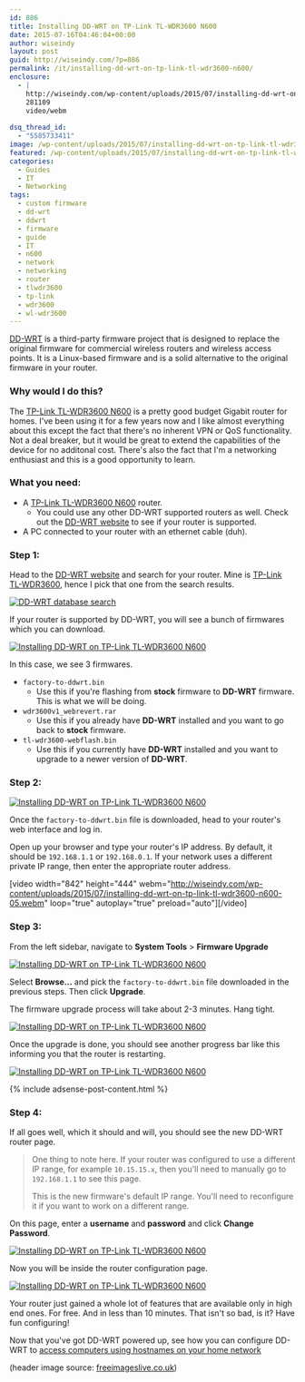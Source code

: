 ```yaml
---
id: 886
title: Installing DD-WRT on TP-Link TL-WDR3600 N600
date: 2015-07-16T04:46:04+00:00
author: wiseindy
layout: post
guid: http://wiseindy.com/?p=886
permalink: /it/installing-dd-wrt-on-tp-link-tl-wdr3600-n600/
enclosure:
  - |
    http://wiseindy.com/wp-content/uploads/2015/07/installing-dd-wrt-on-tp-link-tl-wdr3600-n600-05.webm
    281109
    video/webm
    
dsq_thread_id:
  - "5585733411"
image: /wp-content/uploads/2015/07/installing-dd-wrt-on-tp-link-tl-wdr3600-n600-header.jpg
featured: /wp-content/uploads/2015/07/installing-dd-wrt-on-tp-link-tl-wdr3600-n600-header-featured.jpg
categories:
  - Guides
  - IT
  - Networking
tags:
  - custom firmware
  - dd-wrt
  - ddwrt
  - firmware
  - guide
  - IT
  - n600
  - network
  - networking
  - router
  - tlwdr3600
  - tp-link
  - wdr3600
  - wl-wdr3600
---
```

<a target="_blank" href="https://en.wikipedia.org/wiki/DD-WRT" target="_blank">DD-WRT</a> is a third-party firmware project that is designed to replace the original firmware for commercial wireless routers and wireless access points. It is a Linux-based firmware and is a solid alternative to the original firmware in your router.

<!--more-->
<h3>Why would I do this?</h3>
The <a target="_blank" href="http://www.tp-link.com/en/products/details/cat-9_TL-WDR3600.html" target="_blank">TP-Link TL-WDR3600 N600</a> is a pretty good budget Gigabit router for homes. I've been using it for a few years now and I like almost everything about this except the fact that there's no inherent VPN or QoS functionality. Not a deal breaker, but it would be great to extend the capabilities of the device for no additonal cost. There's also the fact that I'm a networking enthusiast and this is a good opportunity to learn.
<h3>What you need:</h3>
<ul>
	<li>A <a target="_blank" href="http://www.tp-link.com/en/products/details/cat-9_TL-WDR3600.html" target="_blank">TP-Link TL-WDR3600 N600</a> router.
<ul>
	<li>You could use any other DD-WRT supported routers as well. Check out the <a target="_blank" href="http://www.dd-wrt.com/site/support/router-database" target="_blank">DD-WRT website</a> to see if your router is supported.</li>
</ul>
</li>
	<li>A PC connected to your router with an ethernet cable (duh).</li>
</ul>
<h3>Step 1:</h3>
Head to the <a target="_blank" href="http://www.dd-wrt.com/site/support/router-database" target="_blank">DD-WRT website</a> and search for your router. Mine is <a target="_blank" href="http://www.tp-link.com/en/products/details/cat-9_TL-WDR3600.html" target="_blank">TP-Link TL-WDR3600</a>, hence I pick that one from the search results.

<a target="_blank" href="http://wiseindy.com/wp-content/uploads/2015/07/installing-dd-wrt-on-tp-link-tl-wdr3600-n600-01.png"><img class="alignnone size-full wp-image-887" src="http://wiseindy.com/wp-content/uploads/2015/07/installing-dd-wrt-on-tp-link-tl-wdr3600-n600-01.png" alt="DD-WRT database search" /></a>

If your router is supported by DD-WRT, you will see a bunch of firmwares which you can download.

<a target="_blank" href="http://wiseindy.com/wp-content/uploads/2015/07/installing-dd-wrt-on-tp-link-tl-wdr3600-n600-02.png"><img class="alignnone wp-image-889 size-full" src="http://wiseindy.com/wp-content/uploads/2015/07/installing-dd-wrt-on-tp-link-tl-wdr3600-n600-02.png" alt="Installing DD-WRT on TP-Link TL-WDR3600 N600" /></a>

In this case, we see 3 firmwares.
<ul>
	<li><code>factory-to-ddwrt.bin</code>
<ul>
	<li>Use this if you're flashing from <strong>stock</strong> firmware to <strong>DD-WRT</strong> firmware. This is what we will be doing.</li>
</ul>
</li>
	<li><code>wdr3600v1_webrevert.rar</code>
<ul>
	<li>Use this if you already have <strong>DD-WRT</strong> installed and you want to go back to <strong>stock</strong> firmware.</li>
</ul>
</li>
	<li><code>tl-wdr3600-webflash.bin</code>
<ul>
	<li>Use this if you currently have <strong>DD-WRT</strong> installed and you want to upgrade to a newer version of <strong>DD-WRT</strong>.</li>
</ul>
</li>
</ul>
<h3>Step 2:</h3>
<a target="_blank" href="http://wiseindy.com/wp-content/uploads/2015/07/installing-dd-wrt-on-tp-link-tl-wdr3600-n600-003.png"><img class="alignnone size-full wp-image-895" src="http://wiseindy.com/wp-content/uploads/2015/07/installing-dd-wrt-on-tp-link-tl-wdr3600-n600-003.png" alt="Installing DD-WRT on TP-Link TL-WDR3600 N600" /></a>

Once the <code>factory-to-ddwrt.bin</code> file is downloaded, head to your router's web interface and log in.

Open up your browser and type your router's IP address. By default, it should be <code>192.168.1.1</code> or <code>192.168.0.1</code>. If your network uses a different private IP range, then enter the appropriate router address.

[video width="842" height="444" webm="http://wiseindy.com/wp-content/uploads/2015/07/installing-dd-wrt-on-tp-link-tl-wdr3600-n600-05.webm" loop="true" autoplay="true" preload="auto"][/video]
<h3>Step 3:</h3>
From the left sidebar, navigate to <strong>System Tools</strong> &gt; <strong>Firmware Upgrade</strong>

<a target="_blank" href="http://wiseindy.com/wp-content/uploads/2015/07/installing-dd-wrt-on-tp-link-tl-wdr3600-n600-08.png"><img class="alignnone size-full wp-image-904" src="http://wiseindy.com/wp-content/uploads/2015/07/installing-dd-wrt-on-tp-link-tl-wdr3600-n600-08.png" alt="Installing DD-WRT on TP-Link TL-WDR3600 N600" /></a>

Select <strong>Browse...</strong> and pick the <code>factory-to-ddwrt.bin</code> file downloaded in the previous steps. Then click <strong>Upgrade</strong>.

The firmware upgrade process will take about 2-3 minutes. Hang tight.

<a target="_blank" href="http://wiseindy.com/wp-content/uploads/2015/07/installing-dd-wrt-on-tp-link-tl-wdr3600-n600-09.png"><img class="alignnone size-full wp-image-905" src="http://wiseindy.com/wp-content/uploads/2015/07/installing-dd-wrt-on-tp-link-tl-wdr3600-n600-09.png" alt="Installing DD-WRT on TP-Link TL-WDR3600 N600" /></a>

Once the upgrade is done, you should see another progress bar like this informing you that the router is restarting.

<a target="_blank" href="http://wiseindy.com/wp-content/uploads/2015/07/installing-dd-wrt-on-tp-link-tl-wdr3600-n600-10.png"><img class="alignnone size-full wp-image-906" src="http://wiseindy.com/wp-content/uploads/2015/07/installing-dd-wrt-on-tp-link-tl-wdr3600-n600-10.png" alt="Installing DD-WRT on TP-Link TL-WDR3600 N600" /></a>

<div class="row">
  <div class="col-12">
    {% include adsense-post-content.html %}
  </div>
</div>

<h3>Step 4:</h3>
If all goes well, which it should and will, you should see the new DD-WRT router page.
<blockquote>One thing to note here. If your router was configured to use a different IP range, for example <code>10.15.15.x</code>, then you'll need to manually go to <code>192.168.1.1</code> to see this page.

This is the new firmware's default IP range. You'll need to reconfigure it if you want to work on a different range.</blockquote>
On this page, enter a <strong>username</strong> and <strong>password</strong> and click <strong>Change Password</strong>.

<a target="_blank" href="http://wiseindy.com/wp-content/uploads/2015/07/installing-dd-wrt-on-tp-link-tl-wdr3600-n600-11.png"><img class="alignnone size-full wp-image-907" src="http://wiseindy.com/wp-content/uploads/2015/07/installing-dd-wrt-on-tp-link-tl-wdr3600-n600-11.png" alt="Installing DD-WRT on TP-Link TL-WDR3600 N600" /></a>

Now you will be inside the router configuration page.

<a target="_blank" href="http://wiseindy.com/wp-content/uploads/2015/07/installing-dd-wrt-on-tp-link-tl-wdr3600-n600-12.png"><img class="alignnone size-full wp-image-909" src="http://wiseindy.com/wp-content/uploads/2015/07/installing-dd-wrt-on-tp-link-tl-wdr3600-n600-12.png" alt="Installing DD-WRT on TP-Link TL-WDR3600 N600" /></a>

Your router just gained a whole lot of features that are available only in high end ones. For free. And in less than 10 minutes. That isn't so bad, is it? Have fun configuring!

Now that you've got DD-WRT powered up, see how you can configure DD-WRT to <a target="_blank" href="http://wiseindy.com/it/how-to-access-your-pcs-using-dns-names-with-dd-wrt/" target="_blank">access computers using hostnames on your home network</a>

(header image source: <a target="_blank" href="http://www.freeimageslive.co.uk/image/view/3929/_original" target="_blank">freeimageslive.co.uk</a>)
